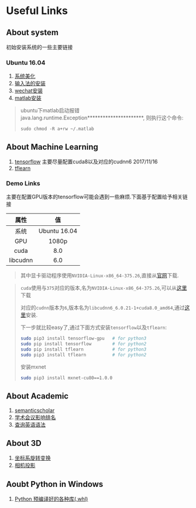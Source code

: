 # Useful Links

## About system

初始安装系统的一些主要链接
### Ubuntu 16.04
1. [系统美化](http://www.linuxidc.com/Linux/2016-09/135165.htm)
2. [输入法的安装](http://blog.csdn.net/iamplane/article/details/70447517)
3. [wechat安装](http://blog.csdn.net/mingtiandeqiang/article/details/76168066)
4. [matlab安装](https://www.jianshu.com/p/f0cefc737dda)
>ubuntu下matlab启动报错java.lang.runtime.Exception**********************, 则执行这个命令:
>
> `sudo chmod -R a+rw ~/.matlab`

## About Machine Learning
1. [tensorflow](http://blog.csdn.net/roach_zfq/article/details/78121743?locationNum=8&fps=1)
主要尽量配置cuda8以及对应的cudnn6 2017/11/16
2. [tflearn](tflearn.org/examples/)
### Demo Links
主要在配置GPU版本的tensorflow可能会遇到一些麻烦.下面基于配置给予相关链接

|属性|值|
|:-:|:-:|
|系统|Ubuntu 16.04|
|GPU|1080p|
|cuda|8.0|
|libcudnn|6.0|

>其中显卡驱动程序使用`NVIDIA-Linux-x86_64-375.26`,直接从[官网](http://www.nvidia.com/Download/index.aspx?lang=en-uk)下载.

>`cuda`使用与`375`对应的版本,名为`NVIDIA-Linux-x86_64-375.26`,可以从[这里](https://developer.nvidia.com/cuda-80-ga2-download-archive)下载
>
>对应的`cudnn`版本为`6`,版本名为`libcudnn6_6.0.21-1+cuda8.0_amd64`,通过[这里](http://10.254.1.82/cache/14/01/developer2.download.nvidia.com/61a23adbac096be3b3a355ba9673c803/libcudnn6_6.0.21-1%2Bcuda8.0_amd64.deb?qODyyzC67sDI5XOIYJqRFd1L_PwaoBGqSEootSs-i5Vhmjd-OO8HpSrJFnpWWOgQcn8N7JjwtQRa8yg3vllrN0hai6l160PiScy__oYMiDeeKriTpSIV1oHDLCj7LVL1VcxsnixCNO4WSAZcHohYkP7ZvvYLkRb9qeX6P3HQ02T9gPbos95DMDQwBphMOS5CaC2N6FunCjn5ybxaU-emaP2Du-LWqCFhbkjyOY-kRis)安装.
>
>下一步就比较easy了,通过下面方式安装`tensorflow`以及`tflearn`:
>```bash
>sudo pip3 install tensorflow-gpu	# for python3
>sudo pip install tensorflow		# for python2
>sudo pip install tflearn			# for python3
>sudo pip3 install tflearn			# for python2
>```
>
>安装mxnet
>```bash
>sudo pip3 install mxnet-cu80==1.0.0
>```


## About Academic
1. [semanticscholar](https://www.semanticscholar.org)
2. [学术会议影响排名](www.scimagojr.com/journalrank.php)
3. [查询英语语法](www.linggle.com)

## About 3D
1. [坐标系旋转变换](www.euclideanspace.com)
2. [相机投影](ksimek.github.io/perspective_camera_toy.html)

## Aoubt Python in Windows
1. [Python 预编译好的各种库(.whl)](https://www.lfd.uci.edu/~gohlke/pythonlibs/)
